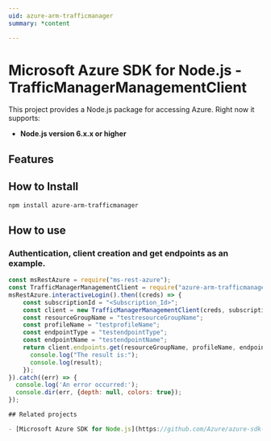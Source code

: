 ```yaml
---
uid: azure-arm-trafficmanager
summary: *content

---
```

# Microsoft Azure SDK for Node.js - TrafficManagerManagementClient
This project provides a Node.js package for accessing Azure. Right now it supports:
- **Node.js version 6.x.x or higher**

## Features


## How to Install

```bash
npm install azure-arm-trafficmanager
```

## How to use

### Authentication, client creation and get endpoints as an example.

```javascript
const msRestAzure = require("ms-rest-azure");
const TrafficManagerManagementClient = require("azure-arm-trafficmanager");
msRestAzure.interactiveLogin().then((creds) => {
    const subscriptionId = "<Subscription_Id>";
    const client = new TrafficManagerManagementClient(creds, subscriptionId);
    const resourceGroupName = "testresourceGroupName";
    const profileName = "testprofileName";
    const endpointType = "testendpointType";
    const endpointName = "testendpointName";
    return client.endpoints.get(resourceGroupName, profileName, endpointType, endpointName).then((result) => {
      console.log("The result is:");
      console.log(result);
    });
}).catch((err) => {
  console.log('An error occurred:');
  console.dir(err, {depth: null, colors: true});
});

## Related projects

- [Microsoft Azure SDK for Node.js](https://github.com/Azure/azure-sdk-for-node)
